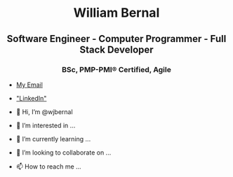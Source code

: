 <h1 align="center">William Bernal</h1>

<h2 align="center">Software Engineer - Computer Programmer - Full Stack Developer</h2>
<h3 align="center">BSc, PMP-PMI® Certified, Agile</h3>



- <a href="mailto:wjbernals@gmail.com?subject=Hi from your GitHub"> My Email</a>
- ["LinkedIn"](https://www.linkedin.com/in/wbernal-it/ "visit my LinkedIn profile")




- 👋 Hi, I’m @wjbernal
- 👀 I’m interested in ...
- 🌱 I’m currently learning ...
- 💞️ I’m looking to collaborate on ...
- 📫 How to reach me ...

<!---
wjbernal/wjbernal is a ✨ special ✨ repository because its `README.md` (this file) appears on your GitHub profile.
You can click the Preview link to take a look at your changes.
--->
